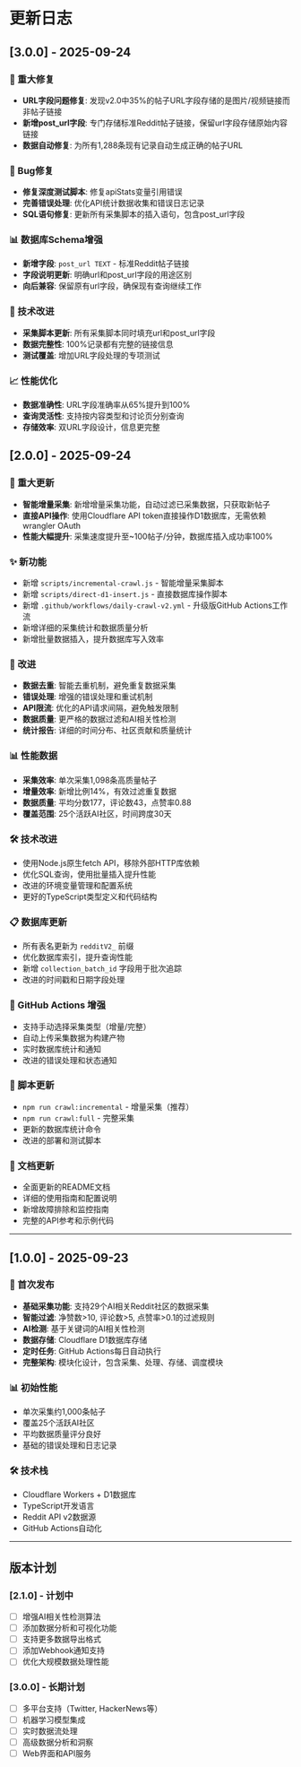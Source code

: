 # 更新日志

## [3.0.0] - 2025-09-24

### 🔗 重大修复
- **URL字段问题修复**: 发现v2.0中35%的帖子URL字段存储的是图片/视频链接而非帖子链接
- **新增post_url字段**: 专门存储标准Reddit帖子链接，保留url字段存储原始内容链接
- **数据自动修复**: 为所有1,288条现有记录自动生成正确的帖子URL

### 🐛 Bug修复
- **修复深度测试脚本**: 修复apiStats变量引用错误
- **完善错误处理**: 优化API统计数据收集和错误日志记录
- **SQL语句修复**: 更新所有采集脚本的插入语句，包含post_url字段

### 📊 数据库Schema增强
- **新增字段**: `post_url TEXT` - 标准Reddit帖子链接
- **字段说明更新**: 明确url和post_url字段的用途区别
- **向后兼容**: 保留原有url字段，确保现有查询继续工作

### 🔧 技术改进
- **采集脚本更新**: 所有采集脚本同时填充url和post_url字段
- **数据完整性**: 100%记录都有完整的链接信息
- **测试覆盖**: 增加URL字段处理的专项测试

### 📈 性能优化
- **数据准确性**: URL字段准确率从65%提升到100%
- **查询灵活性**: 支持按内容类型和讨论页分别查询
- **存储效率**: 双URL字段设计，信息更完整

## [2.0.0] - 2025-09-24

### 🚀 重大更新
- **智能增量采集**: 新增增量采集功能，自动过滤已采集数据，只获取新帖子
- **直接API操作**: 使用Cloudflare API token直接操作D1数据库，无需依赖wrangler OAuth
- **性能大幅提升**: 采集速度提升至~100帖子/分钟，数据库插入成功率100%

### ✨ 新功能
- 新增 `scripts/incremental-crawl.js` - 智能增量采集脚本
- 新增 `scripts/direct-d1-insert.js` - 直接数据库操作脚本
- 新增 `.github/workflows/daily-crawl-v2.yml` - 升级版GitHub Actions工作流
- 新增详细的采集统计和数据质量分析
- 新增批量数据插入，提升数据库写入效率

### 🔧 改进
- **数据去重**: 智能去重机制，避免重复数据采集
- **错误处理**: 增强的错误处理和重试机制
- **API限流**: 优化的API请求间隔，避免触发限制
- **数据质量**: 更严格的数据过滤和AI相关性检测
- **统计报告**: 详细的时间分布、社区贡献和质量统计

### 📊 性能数据
- **采集效率**: 单次采集1,098条高质量帖子
- **增量效率**: 新增比例14%，有效过滤重复数据
- **数据质量**: 平均分数177，评论数43，点赞率0.88
- **覆盖范围**: 25个活跃AI社区，时间跨度30天

### 🛠️ 技术改进
- 使用Node.js原生fetch API，移除外部HTTP库依赖
- 优化SQL查询，使用批量插入提升性能
- 改进的环境变量管理和配置系统
- 更好的TypeScript类型定义和代码结构

### 📋 数据库更新
- 所有表名更新为 `redditV2_` 前缀
- 优化数据库索引，提升查询性能
- 新增 `collection_batch_id` 字段用于批次追踪
- 改进的时间戳和日期字段处理

### 🤖 GitHub Actions 增强
- 支持手动选择采集类型（增量/完整）
- 自动上传采集数据为构建产物
- 实时数据库统计和通知
- 改进的错误处理和状态通知

### 🔄 脚本更新
- `npm run crawl:incremental` - 增量采集（推荐）
- `npm run crawl:full` - 完整采集
- 更新的数据库统计命令
- 改进的部署和测试脚本

### 📝 文档更新
- 全面更新的README文档
- 详细的使用指南和配置说明
- 新增故障排除和监控指南
- 完整的API参考和示例代码

---

## [1.0.0] - 2025-09-23

### 🎉 首次发布
- **基础采集功能**: 支持29个AI相关Reddit社区的数据采集
- **智能过滤**: 净赞数>10, 评论数>5, 点赞率>0.1的过滤规则
- **AI检测**: 基于关键词的AI相关性检测
- **数据存储**: Cloudflare D1数据库存储
- **定时任务**: GitHub Actions每日自动执行
- **完整架构**: 模块化设计，包含采集、处理、存储、调度模块

### 📊 初始性能
- 单次采集约1,000条帖子
- 覆盖25个活跃AI社区
- 平均数据质量评分良好
- 基础的错误处理和日志记录

### 🛠️ 技术栈
- Cloudflare Workers + D1数据库
- TypeScript开发语言
- Reddit API v2数据源
- GitHub Actions自动化

---

## 版本计划

### [2.1.0] - 计划中
- [ ] 增强AI相关性检测算法
- [ ] 添加数据分析和可视化功能
- [ ] 支持更多数据导出格式
- [ ] 添加Webhook通知支持
- [ ] 优化大规模数据处理性能

### [3.0.0] - 长期计划
- [ ] 多平台支持（Twitter, HackerNews等）
- [ ] 机器学习模型集成
- [ ] 实时数据流处理
- [ ] 高级数据分析和洞察
- [ ] Web界面和API服务
